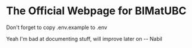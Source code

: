 # The Official Webpage for BIMatUBC

Don't forget to copy .env.example to .env

Yeah I'm bad at documenting stuff, will improve later on -- Nabil
